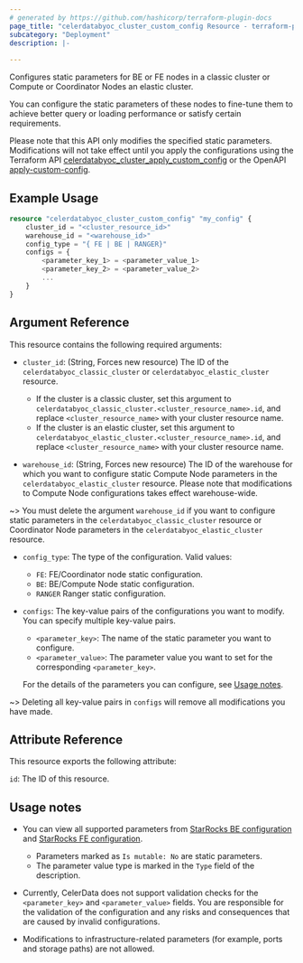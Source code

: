 ```yaml
---
# generated by https://github.com/hashicorp/terraform-plugin-docs
page_title: "celerdatabyoc_cluster_custom_config Resource - terraform-provider-celerdatabyoc"
subcategory: "Deployment"
description: |-
  
---
```


Configures static parameters for BE or FE nodes in a classic cluster or Compute or Coordinator Nodes an elastic cluster.

You can configure the static parameters of these nodes to fine-tune them to achieve better query or loading performance or satisfy certain requirements.

Please note that this API only modifies the specified static parameters. Modifications will not take effect until you apply the configurations using the Terraform API [celerdatabyoc_cluster_apply_custom_config](./cluster_apply_custom_config.md) or the OpenAPI [apply-custom-config](https://docs.celerdata.com/byoc/main/API/actions/clusters/create_and_manage_clusters/apply_static_configuration).

## Example Usage

```terraform
resource "celerdatabyoc_cluster_custom_config" "my_config" {
    cluster_id = "<cluster_resource_id>"
    warehouse_id = "<warehouse_id>"
    config_type = "{ FE | BE | RANGER}"
    configs = {
        <parameter_key_1> = <parameter_value_1>
        <parameter_key_2> = <parameter_value_2>
        ...
    }
}
```

## Argument Reference

This resource contains the following required arguments:

- `cluster_id`: (String, Forces new resource) The ID of the `celerdatabyoc_classic_cluster` or `celerdatabyoc_elastic_cluster` resource.

  - If the cluster is a classic cluster, set this argument to `celerdatabyoc_classic_cluster.<cluster_resource_name>.id`, and replace `<cluster_resource_name>` with your cluster resource name.
  - If the cluster is an elastic cluster, set this argument to `celerdatabyoc_elastic_cluster.<cluster_resource_name>.id`, and replace `<cluster_resource_name>` with your cluster resource name.

- `warehouse_id`: (String, Forces new resource) The ID of the warehouse for which you want to configure static Compute Node parameters in the `celerdatabyoc_elastic_cluster` resource. Please note that modifications to Compute Node configurations takes effect warehouse-wide.

~> You must delete the argument `warehouse_id` if you want to configure static parameters in the `celerdatabyoc_classic_cluster` resource or Coordinator Node parameters in the `celerdatabyoc_elastic_cluster` resource.

- `config_type`: The type of the configuration. Valid values:

  - `FE`: FE/Coordinator node static configuration.
  - `BE`: BE/Compute Node static configuration.
  - `RANGER` Ranger static configuration.

- `configs`: The key-value pairs of the configurations you want to modify. You can specify multiple key-value pairs.

  - `<parameter_key>`: The name of the static parameter you want to configure.
  - `<parameter_value>`: The parameter value you want to set for the corresponding `<parameter_key>`.

  For the details of the parameters you can configure, see [Usage notes](#usage-notes).

~> Deleting all key-value pairs in `configs` will remove all modifications you have made.

## Attribute Reference

This resource exports the following attribute:

`id`: The ID of this resource.

## Usage notes

- You can view all supported parameters from [StarRocks BE configuration](https://docs.starrocks.io/docs/administration/management/BE_configuration/#understand-be-parameters) and [StarRocks FE configuration](https://docs.starrocks.io/docs/administration/management/FE_configuration/#understand-fe-parameters).

  - Parameters marked as `Is mutable: No` are static parameters.
  - The parameter value type is marked in the `Type` field of the description.

- Currently, CelerData does not support validation checks for the `<parameter_key>` and `<parameter_value>` fields. You are responsible for the validation of the configuration and any risks and consequences that are caused by invalid configurations.
- Modifications to infrastructure-related parameters (for example, ports and storage paths) are not allowed.
